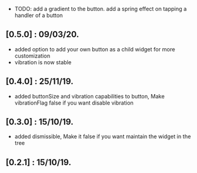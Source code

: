 * TODO: 
add a gradient to the button.
add a spring effect on tapping a handler of a button

## [0.5.0] : 09/03/20.

* added option to add your own button as a child widget for more customization 
* vibration is now stable

## [0.4.0] : 25/11/19.

* added buttonSize and vibration capabilities to button, Make vibrationFlag false if you want disable vibration


## [0.3.0] : 15/10/19.

* added dismissible, Make it false if you want maintain the widget in the tree


## [0.2.1] : 15/10/19.






